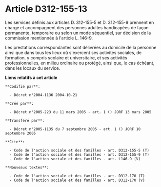 # Article D312-155-13

Les services définis aux articles D. 312-155-5 et D. 312-155-9 prennent en charge et accompagnent des personnes adultes
handicapées de façon permanente, temporaire ou selon un mode séquentiel, sur décision de la commission mentionnée à l'article
L. 146-9.

Les prestations correspondantes sont délivrées au domicile de la personne ainsi que dans tous les lieux où s'exercent ses
activités sociales, de formation, y compris scolaire et universitaire, et ses activités professionnelles, en milieu ordinaire
ou protégé, ainsi que, le cas échéant, dans les locaux du service.

**Liens relatifs à cet article**

	**Codifié par**:

	  - Décret n°2004-1136 2004-10-21

	**Créé par**:

	  - Décret n°2005-223 du 11 mars 2005 - art. 1 () JORF 13 mars 2005

	**Transféré par**:

	  - Décret n°2005-1135 du 7 septembre 2005 - art. 1 () JORF 10 septembre 2005

	**Cite**:

	  - Code de l'action sociale et des familles - art. D312-155-5 (T)
	  - Code de l'action sociale et des familles - art. D312-155-9 (T)
	  - Code de l'action sociale et des familles - art. L146-9 (V)

	**Nouveaux textes**:

	  - Code de l'action sociale et des familles - art. D312-170 (T)
	  - Code de l'action sociale et des familles - art. D312-170 (V)
